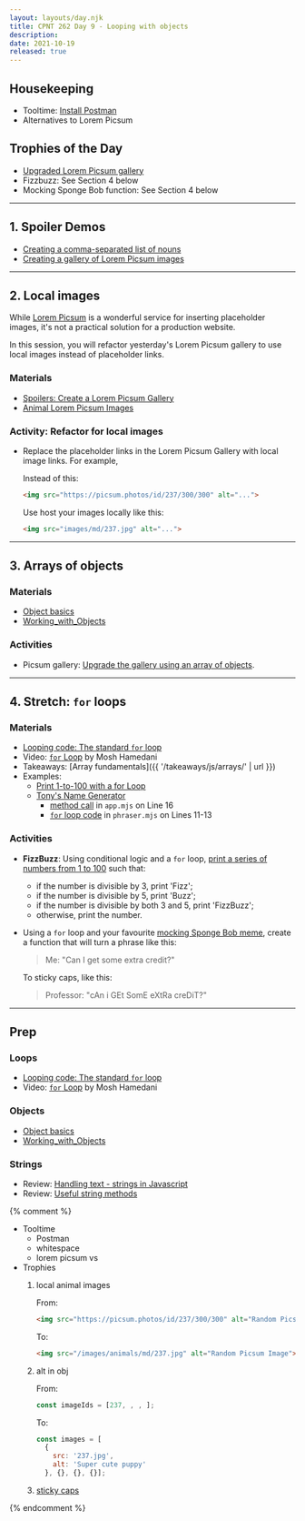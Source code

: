 ```yaml
---
layout: layouts/day.njk
title: CPNT 262 Day 9 - Looping with objects
description: 
date: 2021-10-19
released: true
---
```


## Housekeeping
- Tooltime: [Install Postman](https://www.postman.com/downloads/)
- Alternatives to Lorem Picsum

## Trophies of the Day
- [Upgraded Lorem Picsum gallery](https://gist.github.com/acidtone/a5f40cda47c6d5c1a8e3815833572024)
- Fizzbuzz: See Section 4 below
- Mocking Sponge Bob function: See Section 4 below

---

## 1. Spoiler Demos
- [Creating a comma-separated list of nouns](https://gist.github.com/acidtone/5c8b6c954dadb7f9e60cbb98cddc0230)
- [Creating a gallery of Lorem Picsum images](https://gist.github.com/acidtone/0c3caca6908b650c17b605f4242ff004)

---

## 2. Local images
While [Lorem Picsum](https://picsum.photos/) is a wonderful service for inserting placeholder images, it's not a practical solution for a production website.

In this session, you will refactor yesterday's Lorem Picsum gallery to use local images instead of placeholder links.

### Materials
- [Spoilers: Create a Lorem Picsum Gallery](https://gist.github.com/acidtone/fbfa8e15f7098f231e8cc52d0518ee2b)
- [Animal Lorem Picsum Images](https://github.com/acidtone/animals-ids)

### Activity: Refactor for local images
- Replace the placeholder links in the Lorem Picsum Gallery with local image links. For example,

    Instead of this:

    ```html
    <img src="https://picsum.photos/id/237/300/300" alt="...">
    ```

    Use host your images locally like this:

    ```html
    <img src="images/md/237.jpg" alt="...">
    ```

---

## 3. Arrays of objects
### Materials
- [Object basics](https://developer.mozilla.org/en-US/docs/Learn/JavaScript/Objects/Basics)
- [Working_with_Objects](https://developer.mozilla.org/en-US/docs/Web/JavaScript/Guide/Working_with_Objects)

### Activities
- Picsum gallery: [Upgrade the gallery using an array of objects](https://gist.github.com/acidtone/a5f40cda47c6d5c1a8e3815833572024).

---

## 4. Stretch: `for` loops
### Materials
- [Looping code: The standard `for` loop](https://developer.mozilla.org/en-US/docs/Learn/JavaScript/Building_blocks/Looping_code#the_standard_for_loop)
- Video: [`for` Loop](https://www.youtube.com/watch?v=s9wW2PpJsmQ) by Mosh Hamedani
- Takeaways: [Array fundamentals]({{ '/takeaways/js/arrays/' |  url }})
- Examples: 
    - [Print 1-to-100 with a for Loop](https://gist.github.com/acidtone/e87aa5564ae1b286beca66b07d52550f)
    - [Tony's Name Generator](https://acidtone.github.io/namor/)
        - [method call](https://github.com/acidtone/namor/blob/master/js/app.mjs#L16) in `app.mjs` on Line 16 
        - [`for` loop code](https://github.com/acidtone/namor/blob/master/js/phraser.mjs#L11-L13) in `phraser.mjs` on Lines 11-13

### Activities
- **FizzBuzz**: Using conditional logic and a `for` loop, [print a series of numbers from 1 to 100](https://gist.github.com/acidtone/e87aa5564ae1b286beca66b07d52550f) such that:
    - if the number is divisible by 3, print 'Fizz';
    - if the number is divisible by 5, print 'Buzz';
    - if the number is divisible by both 3 and 5, print 'FizzBuzz';
    - otherwise, print the number.
- Using a `for` loop and your favourite [mocking Sponge Bob meme](https://nymag.com/intelligencer/2017/05/what-is-the-mocking-spongebob-capitalized-letters-chicken-meme.html), create a function that will turn a phrase like this:

    > Me: "Can I get some extra credit?"

    To sticky caps, like this:

    > Professor: "cAn i GEt SomE eXtRa creDiT?"

---

## Prep
### Loops
- [Looping code: The standard `for` loop](https://developer.mozilla.org/en-US/docs/Learn/JavaScript/Building_blocks/Looping_code#the_standard_for_loop)
- Video: [`for` Loop](https://www.youtube.com/watch?v=s9wW2PpJsmQ) by Mosh Hamedani

### Objects
- [Object basics](https://developer.mozilla.org/en-US/docs/Learn/JavaScript/Objects/Basics)
- [Working_with_Objects](https://developer.mozilla.org/en-US/docs/Web/JavaScript/Guide/Working_with_Objects)

### Strings
- Review: [Handling text - strings in Javascript](https://developer.mozilla.org/en-US/docs/Learn/JavaScript/First_steps/Strings)
- Review: [Useful string methods](https://developer.mozilla.org/en-US/docs/Learn/JavaScript/First_steps/Useful_string_methods)


{% comment %}
- Tooltime
    - Postman
    - whitespace
    - lorem picsum vs
- Trophies
    1. local animal images

        From: 

        ```html
        <img src="https://picsum.photos/id/237/300/300" alt="Random Picsum Image">
        ```

        To: 
        ```html
        <img src="/images/animals/md/237.jpg" alt="Random Picsum Image">
        ```

    2. alt in obj
        
        From: 
        ```js
        const imageIds = [237, , , ];
        ```

        To:

        ```js
        const images = [
          {
            src: '237.jpg',
            alt: 'Super cute puppy'
          }, {}, {}, {}];
        ``` 

    3. [sticky caps](https://nymag.com/intelligencer/2017/05/what-is-the-mocking-spongebob-capitalized-letters-chicken-meme.html)

{% endcomment %}